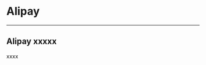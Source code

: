 # Alipay

<hr/>

## Alipay  xxxxx
xxxx

<a href="https://github.com/MypayTech/Alipay/edit/master"></a>
